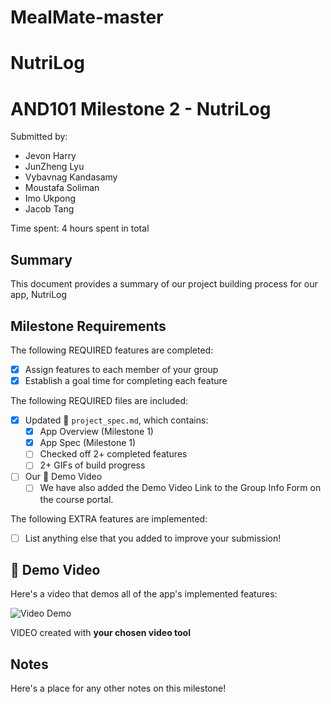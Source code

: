 # MealMate-master

# NutriLog

<!-- (This is a comment) INSTRUCTIONS: Go through this page and fill out any **bolded** entries with their correct values.-->

# AND101 Milestone 2 - NutriLog

Submitted by:
- Jevon Harry
- JunZheng Lyu
- Vybavnag Kandasamy
- Moustafa Soliman
- Imo Ukpong
- Jacob Tang

Time spent: 4 hours spent in total

## Summary

This document provides a summary of our project building process for our app, NutriLog

## Milestone Requirements

<!-- Please be sure to change the [ ] to [x] for any features you completed.  If a feature is not checked [x], you might miss the points for that item! -->

The following REQUIRED features are completed:

- [x] Assign features to each member of your group
- [x] Establish a goal time for completing each feature

The following REQUIRED files are included:

- [x] Updated 📄 `project_spec.md`, which contains:
  - [X] App Overview (Milestone 1)
  - [X] App Spec (Milestone 1)
  - [ ] Checked off 2+ completed features
  - [ ] 2+ GIFs of build progress

- [ ] Our 🎥 Demo Video
  - [ ] We have also added the Demo Video Link to the Group Info Form on the course portal.

The following EXTRA features are implemented:

- [ ] List anything else that you added to improve your submission!

## 🎥 Demo Video

Here's a video that demos all of the app's implemented features:

<img src='http://i.imgur.com/link/to/your/gif/file.gif' title='Video Demo' width='' alt='Video Demo' />

VIDEO created with **your chosen video tool**

## Notes

Here's a place for any other notes on this milestone!
